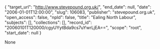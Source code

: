 {
  "target_url": "http://www.stevepound.org.uk/", 
  "end_date": null, 
  "date": "2006-01-01T12:00:00", 
  "slug": 106083, 
  "publisher": "stevepound.org.uk", 
  "open_access": false, 
  "npld": false, 
  "title": "Ealing North Labour", 
  "subjects": [], 
  "collections": [], 
  "record_id": "20060101T120000/cgyUYytBda9cs7uYwrLjEA==", 
  "scope": "root", 
  "start_date": null
}

None